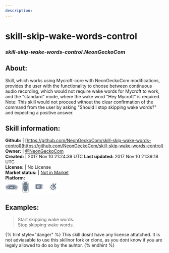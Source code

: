 ```yaml
---
description: 
---
```


# skill-skip-wake-words-control  
### _skill-skip-wake-words-control.NeonGeckoCom_  
## About:  
Skill, which works using Mycroft-core with NeonGeckoCom modifications, provides the user with the functionality to choose between continuous audio recording, which would not require wake words for Mycroft to work, and the "standard" mode, where the wake word "Hey Mycroft" is required.
Note: This skill would not proceed without the clear confirmation of the command from the user by asking "Should I stop skipping wake words?" and expecting a positive answer.

## Skill information:  
**Github:** | [https://github.com/NeonGeckoCom/skill-skip-wake-words-control](https://github.com/NeonGeckoCom/skill-skip-wake-words-control)  
**Owner:** | [@NeonGeckoCom](https://github.com/NeonGeckoCom)  
**Created:** | 2017 Nov 10 21:24:39 UTC  **Last updated:** 2017 Nov 10 21:39:18 UTC  
**License:** | No License  
**Market status:** | [Not in Market](https://market.mycroft.ai/skill/)  
**Platform:**  
 ![Mark I](../.gitbook/assets/mark-1-icon.png)  ![Mark II](../.gitbook/assets/mark-2-icon.png)  ![Picroft](../.gitbook/assets/picroft-icon.png)  ![plasmoid](../.gitbook/assets/kde.png)   
## Examples:  
> Start skipping wake words.  
> Stop skipping wake words.  
  
{% hint style="danger" %}
This skill dosnt have any license attatched. It is not adviasable to use this skillnor fork or clone, as you dont know if you are legaly allowed to do so by the auhtor.
{% endhint %}
